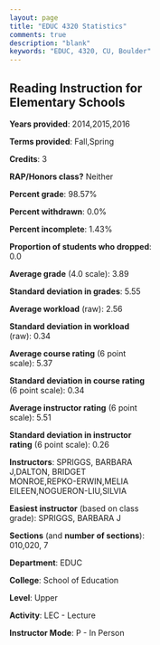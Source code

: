 ```yaml
---
layout: page
title: "EDUC 4320 Statistics"
comments: true
description: "blank"
keywords: "EDUC, 4320, CU, Boulder"
--- 
```

<head>
<script src="https://ajax.googleapis.com/ajax/libs/jquery/2.1.3/jquery.min.js"></script>
<script src="https://dl.dropboxusercontent.com/s/pc42nxpaw1ea4o9/highcharts.js?dl=0"></script>
<!-- <script src="../assets/js/highcharts.js"></script> -->
<style type="text/css">@font-face {
	font-family: "Bebas Neue";
	src: url(https://www.filehosting.org/file/details/544349/BebasNeue%20Regular.otf) format("opentype");
	}
	h1.Bebas { 
		font-family: "Bebas Neue", Verdana, Tahoma;
	}
</style>
</head>
<body>
	<div id="container" style="float: right; width: 45%; height: 88%; margin-left: 2.5%; margin-right: 2.5%;"></div>
	<script language="JavaScript">
		$(document).ready(function() {
		var chart = {type: 'column'};
		var title = {text: 'Grade Distribution'};
		var xAxis = {categories: ['A','B','C','D','F'],crosshair: true};
		var yAxis = {min: 0,title: {text: 'Percentage'}};
		var tooltip = {headerFormat: '<center><b><span style="font-size:20px">{point.key}</span></b></center>',
		               pointFormat: '<td style="padding:0"><b>{point.y:.1f}%</b></td>',
		               footerFormat: '</table>',shared: true,useHTML: true};
		var plotOptions = {column: {pointPadding: 0.0,borderWidth: 0}};  
		var credits = {enabled: false};var series= [{name: 'Percent',data: [93.63,6.37,0.0,0.0,0.0,]}];
		var json = {};
		json.chart = chart;
		json.title = title;
		json.tooltip = tooltip;
		json.xAxis = xAxis;
		json.yAxis = yAxis;  
		json.series = series;
		json.plotOptions = plotOptions;  
		json.credits = credits;
		$('#container').highcharts(json);
	});
	</script>
</body>
			   
## Reading Instruction for Elementary Schools

**Years provided**: 2014,2015,2016

**Terms provided**: Fall,Spring

**Credits**: 3

**RAP/Honors class?** Neither

**Percent grade**: 98.57%

**Percent withdrawn**: 0.0%

**Percent incomplete**: 1.43%

**Proportion of students who dropped**: 0.0

**Average grade** (4.0 scale): 3.89

**Standard deviation in grades**: 5.55

**Average workload** (raw): 2.56

**Standard deviation in workload** (raw): 0.34

**Average course rating** (6 point scale): 5.37

**Standard deviation in course rating** (6 point scale): 0.34

**Average instructor rating** (6 point scale): 5.51

**Standard deviation in instructor rating** (6 point scale): 0.26

**Instructors**: SPRIGGS, BARBARA J,DALTON, BRIDGET MONROE,REPKO-ERWIN,MELIA EILEEN,NOGUERON-LIU,SILVIA

**Easiest instructor** (based on class grade): SPRIGGS, BARBARA J

**Sections** (and **number of sections**): 010,020, 7

**Department**: EDUC

**College**: School of Education

**Level**: Upper

**Activity**: LEC - Lecture

**Instructor Mode**: P  - In Person